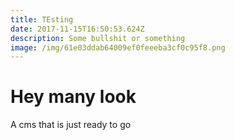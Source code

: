 ```yaml
---
title: TEsting
date: 2017-11-15T16:50:53.624Z
description: Some bullshit or something
image: /img/61e03ddab64009ef0feeeba3cf0c95f8.png
---
```

# Hey many look

A cms that is just ready to go 
